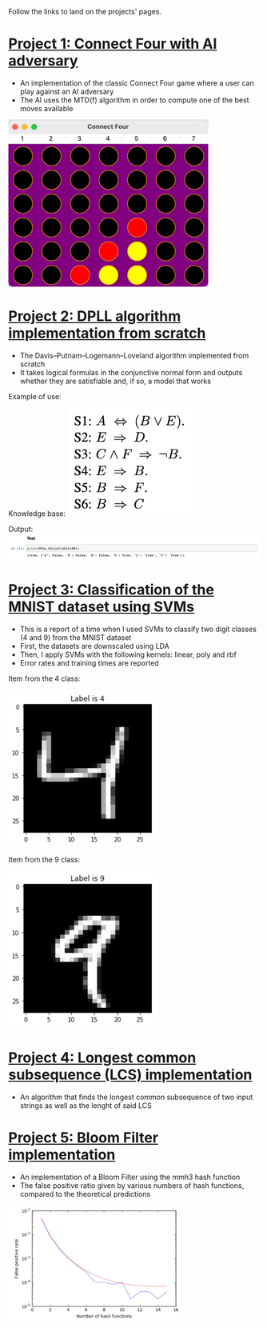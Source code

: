 Follow the links to land on the projects' pages.

# [Project 1: Connect Four with AI adversary](https://github.com/ricardomontalvo/Connect-4-with-AI-adversary)
- An implementation of the classic Connect Four game where a user can play against an AI adversary
- The AI uses the MTD(f) algorithm in order to compute one of the best moves available

<img src="images/gameplay.png" width="400"/>

# [Project 2: DPLL algorithm implementation from scratch](https://github.com/ricardomontalvo/DPLL-algorithm)
- The Davis–Putnam–Logemann–Loveland algorithm implemented from scratch
- It takes logical formulas in the conjunctive normal form and outputs whether they are satisfiable and, if so, a model that works

Example of use:

Knowledge base:
<img src="images/kb.png" width="250"/>


Output:
![](images/model.png)

# [Project 3: Classification of the MNIST dataset using SVMs](https://github.com/ricardomontalvo/MNIST-dataset-with-SVMs)
- This is a report of a time when I used SVMs to classify two digit classes (4 and 9) from the MNIST dataset
- First, the datasets are downscaled using LDA
- Then, I apply SVMs with the following kernels: linear, poly and rbf
- Error rates and training times are reported

Item from the 4 class:

<img src="images/4.png" width="300"/>

Item from the 9 class:

<img src="images/9.png" width="300"/>


# [Project 4: Longest common subsequence (LCS) implementation](https://github.com/ricardomontalvo/Longest-common-subsequence-algorithm)
- An algorithm that finds the longest common subsequence of two input strings as well as the lenght of said LCS

# [Project 5: Bloom Filter implementation](https://github.com/ricardomontalvo/Bloom-filter-report)
- An implementation of a Bloom Filter using the mmh3 hash function
- The false positive ratio given by various numbers of hash functions, compared to the theoretical predictions


<img src="images/fpr_vs_hash.png" width="350"/>
